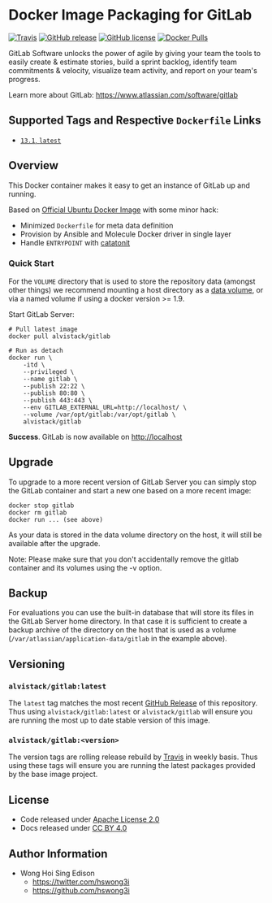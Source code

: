 # Docker Image Packaging for GitLab

[![Travis](https://img.shields.io/travis/com/alvistack/docker-gitlab.svg)](https://travis-ci.com/alvistack/docker-gitlab)
[![GitHub release](https://img.shields.io/github/release/alvistack/docker-gitlab.svg)](https://github.com/alvistack/docker-gitlab/releases)
[![GitHub license](https://img.shields.io/github/license/alvistack/docker-gitlab.svg)](https://github.com/alvistack/docker-gitlab/blob/master/LICENSE)
[![Docker Pulls](https://img.shields.io/docker/pulls/alvistack/gitlab.svg)](https://hub.docker.com/r/alvistack/gitlab/)

GitLab Software unlocks the power of agile by giving your team the tools to easily create & estimate stories, build a sprint backlog, identify team commitments & velocity, visualize team activity, and report on your team's progress.

Learn more about GitLab: <https://www.atlassian.com/software/gitlab>

## Supported Tags and Respective `Dockerfile` Links

  - [`13.1`, `latest`](https://github.com/alvistack/docker-gitlab/blob/master/molecule/13.1/Dockerfile.j2)

## Overview

This Docker container makes it easy to get an instance of GitLab up and running.

Based on [Official Ubuntu Docker Image](https://hub.docker.com/_/ubuntu/) with some minor hack:

  - Minimized `Dockerfile` for meta data definition
  - Provision by Ansible and Molecule Docker driver in single layer
  - Handle `ENTRYPOINT` with [catatonit](https://github.com/openSUSE/catatonit)

### Quick Start

For the `VOLUME` directory that is used to store the repository data (amongst other things) we recommend mounting a host directory as a [data volume](https://docs.docker.com/engine/tutorials/dockervolumes/#/data-volumes), or via a named volume if using a docker version \>= 1.9.

Start GitLab Server:

    # Pull latest image
    docker pull alvistack/gitlab
    
    # Run as detach
    docker run \
        -itd \
        --privileged \
        --name gitlab \
        --publish 22:22 \
        --publish 80:80 \
        --publish 443:443 \
        --env GITLAB_EXTERNAL_URL=http://localhost/ \
        --volume /var/opt/gitlab:/var/opt/gitlab \
        alvistack/gitlab

**Success**. GitLab is now available on <http://localhost>

## Upgrade

To upgrade to a more recent version of GitLab Server you can simply stop the GitLab
container and start a new one based on a more recent image:

    docker stop gitlab
    docker rm gitlab
    docker run ... (see above)

As your data is stored in the data volume directory on the host, it will still
be available after the upgrade.

Note: Please make sure that you don't accidentally remove the gitlab container and its volumes using the -v option.

## Backup

For evaluations you can use the built-in database that will store its files in the GitLab Server home directory. In that case it is sufficient to create a backup archive of the directory on the host that is used as a volume (`/var/atlassian/application-data/gitlab` in the example above).

## Versioning

### `alvistack/gitlab:latest`

The `latest` tag matches the most recent [GitHub Release](https://github.com/alvistack/docker-gitlab/releases) of this repository. Thus using `alvistack/gitlab:latest` or `alvistack/gitlab` will ensure you are running the most up to date stable version of this image.

### `alvistack/gitlab:<version>`

The version tags are rolling release rebuild by [Travis](https://travis-ci.com/alvistack/docker-gitlab) in weekly basis. Thus using these tags will ensure you are running the latest packages provided by the base image project.

## License

  - Code released under [Apache License 2.0](LICENSE)
  - Docs released under [CC BY 4.0](http://creativecommons.org/licenses/by/4.0/)

## Author Information

  - Wong Hoi Sing Edison
      - <https://twitter.com/hswong3i>
      - <https://github.com/hswong3i>
